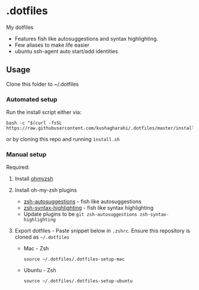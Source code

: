# .dotfiles
My dotfiles
- Features fish like autosuggestions and syntax highlighting. 
- Few aliases to make life easier
- ubuntu ssh-agent auto start/add identities 

## Usage
Clone this folder to ~/.dotfiles

### Automated setup
Run the install script either via: 
```
bash -c "$(curl -fsSL https://raw.githubusercontent.com/kushagharahi/.dotfiles/master/install.sh)"
```
or by cloning this repo and running `ìnstall.sh`

### Manual setup
Required:
1. Install [ohmyzsh](https://ohmyz.sh/#install)

2. Install oh-my-zsh plugins
    - [zsh-autosuggestions](https://github.com/zsh-users/zsh-autosuggestions/blob/master/INSTALL.md#oh-my-zsh) - fish like autosuggestions
    - [zsh-syntax-highlighting](https://github.com/zsh-users/zsh-syntax-highlighting/blob/master/INSTALL.md#oh-my-zsh) - fish like syntax highlighting
    - Update plugins to be `git zsh-autosuggestions zsh-syntax-highlighting`

3. Export dotfiles - Paste snippet below in `.zshrc`. Ensure this repository is cloned as `~/.dotfiles`

    - Mac - Zsh
      ```
      source ~/.dotfiles/.dotfiles-setup-mac
      ```
    - Ubuntu - Zsh
      ```
      source ~/.dotfiles/.dotfiles-setup-ubuntu
      ```